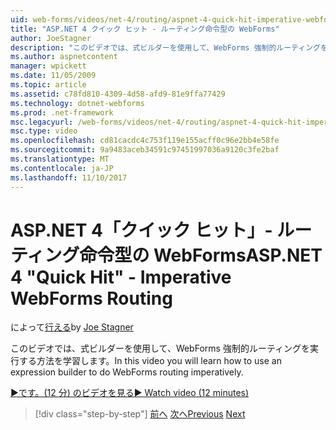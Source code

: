 ```yaml
---
uid: web-forms/videos/net-4/routing/aspnet-4-quick-hit-imperative-webforms-routing
title: "ASP.NET 4 クイック ヒット - ルーティング命令型の WebForms"
author: JoeStagner
description: "このビデオでは、式ビルダーを使用して、WebForms 強制的ルーティングを実行する方法を学習します。"
ms.author: aspnetcontent
manager: wpickett
ms.date: 11/05/2009
ms.topic: article
ms.assetid: c78fd810-4309-4d58-afd9-81e9ffa77429
ms.technology: dotnet-webforms
ms.prod: .net-framework
msc.legacyurl: /web-forms/videos/net-4/routing/aspnet-4-quick-hit-imperative-webforms-routing
msc.type: video
ms.openlocfilehash: cd81cacdc4c753f119e155acff0c96e2bb4e58fe
ms.sourcegitcommit: 9a9483aceb34591c97451997036a9120c3fe2baf
ms.translationtype: MT
ms.contentlocale: ja-JP
ms.lasthandoff: 11/10/2017
---
```

<a name="aspnet-4-quick-hit---imperative-webforms-routing"></a><span data-ttu-id="29260-103">ASP.NET 4「クイック ヒット」- ルーティング命令型の WebForms</span><span class="sxs-lookup"><span data-stu-id="29260-103">ASP.NET 4 "Quick Hit" - Imperative WebForms Routing</span></span>
====================
<span data-ttu-id="29260-104">によって[行える](https://github.com/JoeStagner)</span><span class="sxs-lookup"><span data-stu-id="29260-104">by [Joe Stagner](https://github.com/JoeStagner)</span></span>

<span data-ttu-id="29260-105">このビデオでは、式ビルダーを使用して、WebForms 強制的ルーティングを実行する方法を学習します。</span><span class="sxs-lookup"><span data-stu-id="29260-105">In this video you will learn how to use an expression builder to do WebForms routing imperatively.</span></span> 

[<span data-ttu-id="29260-106">&#9654;です。(12 分) のビデオを見る</span><span class="sxs-lookup"><span data-stu-id="29260-106">&#9654; Watch video (12 minutes)</span></span>](https://channel9.msdn.com/Blogs/ASP-NET-Site-Videos/aspnet-4-quick-hit-imperative-webforms-routing)

>[!div class="step-by-step"]
<span data-ttu-id="29260-107">[前へ](aspnet-4-quick-hit-permanent-redirect.md)
[次へ](aspnet-4-quick-hit-declarative-webforms-routing.md)</span><span class="sxs-lookup"><span data-stu-id="29260-107">[Previous](aspnet-4-quick-hit-permanent-redirect.md)
[Next](aspnet-4-quick-hit-declarative-webforms-routing.md)</span></span>
